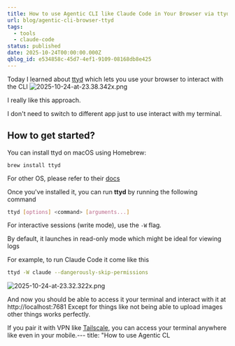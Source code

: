 ```yaml
---
title: How to use Agentic CLI like Claude Code in Your Browser via ttyd
url: blog/agentic-cli-browser-ttyd
tags:
  - tools
  - claude-code
status: published
date: 2025-10-24T00:00:00.000Z
qblog_id: e534858c-45d7-4ef1-9109-08168db8e425
---
```


Today I learned about [ttyd](https://tsl0922.github.io/ttyd/) which lets you use your browser to interact with the CLI
![2025-10-24-at-23.38.342x.png](https://images.nesin.io/f_auto,q_auto/qblog/AIEngineerGuide/2025-10/m9xle54hvlrfm3pq3jo6)

I really like this approach.

I don't need to switch to different app just to use interact with my terminal.

## How to get started?
You can install ttyd on macOS using Homebrew:

```shell
brew install ttyd
```

For other OS, please refer to their [docs](https://github.com/tsl0922/ttyd?tab=readme-ov-file#install-on-linux)

Once you've installed it, you can run **ttyd** by running the following command

```sh
ttyd [options] <command> [arguments...]
```
For interactive sessions (write mode), use the `-W` flag.

By default, it launches in read-only mode which might be ideal for viewing logs

For example, to run Claude Code it come like this
```sh
ttyd -W claude --dangerously-skip-permissions 
```

![2025-10-24-at-23.32.322x.png](https://images.nesin.io/f_auto,q_auto/qblog/AIEngineerGuide/2025-10/xxaojmhaflssmu0k2m3b)

And now you should be able to access it your terminal and interact with it at http://localhost:7681
Except for things like not being able to upload images other things works perfectly.

If you pair it with VPN like [Tailscale](https://tailscale.com/), you can access your terminal anywhere like even in your mobile.---
title: "How to use Agentic CL